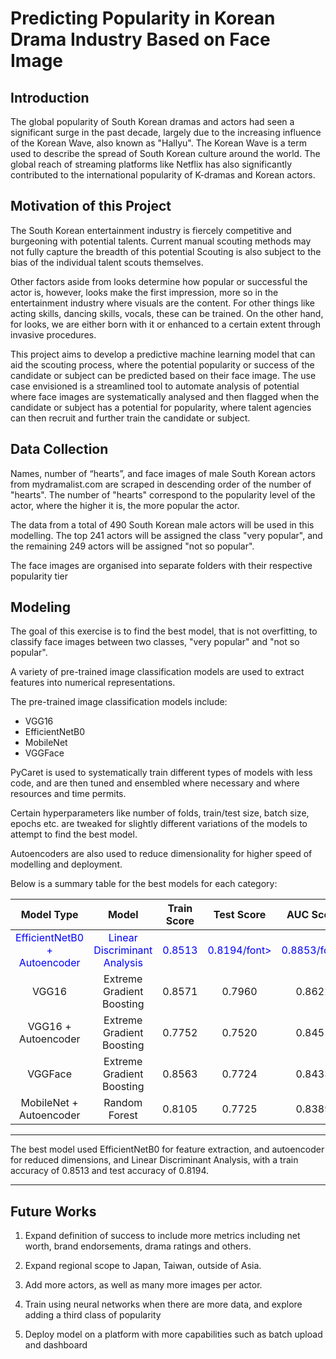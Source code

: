 # Predicting Popularity in Korean Drama Industry Based on Face Image

## Introduction

The global popularity of South Korean dramas and actors had seen a significant surge in the past decade, largely due to the increasing influence of the Korean Wave, also known as "Hallyu". The Korean Wave is a term used to describe the spread of South Korean culture around the world. The global reach of streaming platforms like Netflix has also significantly contributed to the international popularity of K-dramas and Korean actors.


## Motivation of this Project

The South Korean entertainment industry is fiercely competitive and burgeoning with potential talents. Current manual scouting methods may not fully capture the breadth of this potential
Scouting is also subject to the bias of the individual talent scouts themselves.

Other factors aside from looks determine how popular or successful the actor is, however, looks make the first impression, more so in the entertainment industry where visuals are the content. For other things like acting skills, dancing skills, vocals, these can be trained. On the other hand, for looks, we are either born with it or enhanced to a certain extent through invasive procedures.

This project aims to develop a predictive machine learning model that can aid the scouting process, where the potential popularity or success of the candidate or subject can be predicted based on their face image. The use case envisioned is a streamlined tool to automate analysis of potential where face images are systematically analysed and then flagged when the candidate or subject has a potential for popularity, where talent agencies can then recruit and further train the candidate or subject.

## Data Collection

Names, number of “hearts”, and face images of male South Korean actors from mydramalist.com are scraped in descending order of the number of "hearts". The number of "hearts" correspond to the popularity level of the actor, where the higher it is, the more popular the actor.

The data from a total of 490 South Korean male actors will be used in this modelling. The top 241 actors will be assigned the class "very popular", and the remaining 249 actors will be assigned "not so popular".

The face images are organised into separate folders with their respective popularity tier

## Modeling

The goal of this exercise is to find the best model, that is not overfitting, to classify face images between two classes, "very popular" and "not so popular".

A variety of pre-trained image classification models are used to extract features into numerical representations.

The pre-trained image classification models include:
- VGG16
- EfficientNetB0
- MobileNet
- VGGFace

PyCaret is used to systematically train different types of models with less code, and are then tuned and ensembled where necessary and where resources and time permits.

Certain hyperparameters like number of folds, train/test size, batch size, epochs etc. are tweaked for slightly different variations of the models to attempt to find the best model.

Autoencoders are also used to reduce dimensionality for higher speed of modelling and deployment.

Below is a summary table for the best models for each category: 

|Model Type|Model|Train Score|Test Score|AUC Score|
|:---:|:---:|:---:|:---:|:---:|
|<font color="blue">EfficientNetB0 + Autoencoder</font>|<font color="blue">Linear Discriminant Analysis</font>|<font color="blue">0.8513</font>|<font color="blue">0.8194/font>|<font color="blue">0.8853/font>|
|VGG16|Extreme Gradient Boosting|0.8571|0.7960|0.8622|
|VGG16 + Autoencoder|Extreme Gradient Boosting|0.7752|0.7520|0.8451|
|VGGFace|Extreme Gradient Boosting|0.8563|0.7724|0.8433|
|MobileNet + Autoencoder|Random Forest|0.8105|0.7725|0.8389|

---

The best model used EfficientNetB0 for feature extraction, and autoencoder for reduced dimensions, and Linear Discriminant Analysis, with a train accuracy of 0.8513 and test accuracy of 0.8194.

---

## Future Works

1. Expand definition of success to include more metrics including net worth, brand endorsements, drama ratings and others.

2. Expand regional scope to Japan, Taiwan, outside of Asia.

3. Add more actors, as well as many more images per actor.

4. Train using neural networks when there are more data, and explore adding a third class of popularity

5. Deploy model on a platform with more capabilities such as batch upload and dashboard